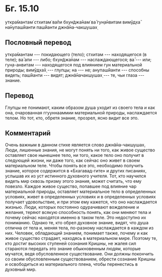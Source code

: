 # Бг. 15.10

уткра̄мантам̇ стхитам̇ ва̄пи бхун̃джа̄нам̇ ва̄ гун̣а̄нвитам вимӯд̣ха̄ на̄нупаш́йанти
паш́йанти джн̃а̄на-чакшушах̣

## Пословный перевод

уткра̄мантам --- покидающего (тело); стхитам --- находящегося (в теле);
ва̄ апи --- либо; бхун̃джа̄нам --- наслаждающегося; ва̄ --- или;
гун̣а-анвитам --- находящегося под влиянием гун материальной природы;
вимӯд̣ха̄х̣ --- глупцы; на --- не; анупаш́йанти --- способны видеть;
паш́йанти --- видят; джн̃а̄начакшушах̣ --- те, чьи глаза --- знание.

## Перевод

Глупцы не понимают, каким образом душа уходит из своего тела и как она,
очарованная ггууннааммии материальной природы, наслаждается телом. Но
тот, кто, обретя знание, прозрел, ясно видит все это.

## Комментарий

Очень важным в данном стихе является слово джн̃а̄на-чакшушах̣. Люди,
лишенные знания, не могут понять ни того, как живое существо оставляет
свое нынешнее тело, ни того, какое тело оно получит в следующей жизни,
ни даже того, как сейчас оно живет в своем материальном теле. Чтобы
понять все это, необходимо получить знание, которое содержится в
«Бхагавад-гите» и других писаниях, услышав их из уст истинного духовного
учителя. Тот, кто научился видеть мир сквозь призму этого знания, может
считать, что ему повезло. Каждое живое существо, попавшее под влияние
чар материальной природы, оставляет материальное тело в определенных
условиях, живет в определенных условиях и в определенных условиях
получает удовольствие, и при этом ему кажется, что оно наслаждается
жизнью. Люди, которых постоянно одурачивают вожделение и желания, теряют
всякую способность понять, как они меняют тела и почему сейчас находятся
именно в таком теле. Это недоступно их пониманию. Однако те, кто обрел
духовное знание, видят, что душа отлична от тела и, меняя тела,
по-разному наслаждается в каждом из них. Человек, обладающий знанием,
понимает также, почему и как живое существо страдает, находясь в
материальном мире. Поэтому те, кто достиг высоких ступеней сознания
Кришны, не жалея сил стараются передать это знание обыкновенным людям,
которые мучатся, ведя обусловленное существование. Они должны покончить
со своим обусловленным существованием, обрести сознание Кришны и
освободиться из материального плена, чтобы перенестись в духовный мир.
